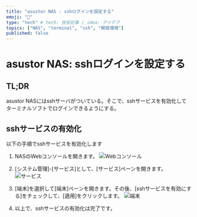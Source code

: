 ```yaml
---
title: "asustor NAS : sshログインを設定する"
emoji: "🍆"
type: "tech" # tech: 技術記事 / idea: アイデア
topics: ["NAS", "terminal", "ssh", "開発環境"]
published: false
---
```

# asustor NAS: sshログインを設定する


## TL;DR

asustor NASにはsshサーバがついている。そこで、sshサービスを有効化してターミナルソフトでログインできるようにする。


## sshサービスの有効化

以下の手順でsshサービスを有効化します

1. NASのWebコンソールを開きます。
   ![Webコンソール](https://i.imgur.com/GIKo3df.jpg)

2. [システム管理]-[サービス]として、[サービス]ペーンを開きます。
   ![サービス](https://i.imgur.com/lyttOnR.jpg)

3. [端末]を選択して[端末]ペーンを開きます。その後、[sshサービスを有効にする]をチェックして、[適用]をクリックします。
   ![端末](https://i.imgur.com/JhhlAAL.jpg)


4. 以上で、sshサービスの有効化は完了です。

